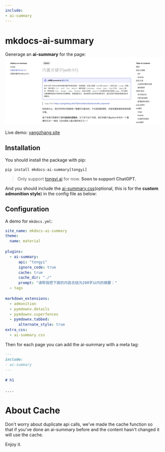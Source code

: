```yaml
---
include:
- ai-summary
---
```

# mkdocs-ai-summary

Generage an **ai-summary** for the page:
![](assets/2024-05-22-22-00-32.png)

Live demo: [yangzhang.site](https://yangzhang.site)

## Installation

You should install the package with pip:
```
pip install mkdocs-ai-summary[tongyi]
```

> Only support [tongyi ai](https://tongyi.aliyun.com/) for now. **Soon to support ChatGPT.**

And you should include the [ai-summary.css](./docs/ai-summary.css)(optional, this is for the **custom admonition style**) in the config file as below:

## Configuration

A demo for `mkdocs.yml`:

```yml
site_name: mkdocs-ai-summary
theme:
  name: material

plugins:
  - ai-summary:
      api: "tongyi"
      ignore_code: true
      cache: true
      cache_dir: "./"
      prompt: "请帮我把下面的内容总结为200字以内的摘要："
  - tags

markdown_extensions:
  - admonition
  - pymdownx.details
  - pymdownx.superfences
  - pymdownx.tabbed:
      alternate_style: true 
extra_css:
  - ai-summary.css
```

Then for each page you can add the ai-summary with a meta tag:
```markdown
---
include:
- ai-summary
---

# h1

....
```

# About Cache

Don't worry about duplicate api calls, we've made the cache function so that if you've done an ai-summary before and the content hasn't changed it will use the cache.

Enjoy it.